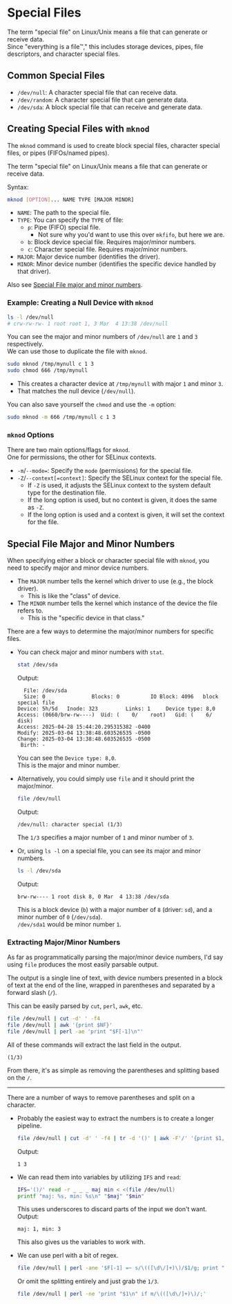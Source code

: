 # Special Files

The term "special file" on Linux/Unix means a file that can generate or receive data.  
Since "everything is a file™," this includes storage devices, pipes, file
descriptors, and character special files.  

## Common Special Files

- `/dev/null`: A character special file that can receive data.  
- `/dev/random`: A character special file that can generate data.  
- `/dev/sda`: A block special file that can receive and generate data.  

## Creating Special Files with `mknod`
<!-- mknod special files make block device files block files -->
The `mknod` command is used to create block special files, character special files,
or pipes (FIFOs/named pipes).  

The term "special file" on Linux/Unix means a file that can generate or receive data.  

Syntax:
```bash
mknod [OPTION]... NAME TYPE [MAJOR MINOR]
```

- `NAME`: The path to the special file.  
- `TYPE`: You can specify the `TYPE` of file:  
    - `p`: Pipe (FIFO) special file.  
        - Not sure why you'd want to use this over `mkfifo`, but here we are.  
    - `b`: Block device special file. Requires major/minor numbers.  
    - `c`: Character special file. Requires major/minor numbers.  
- `MAJOR`: Major device number (identifies the driver).  
- `MINOR`: Minor device number (identifies the specific device handled by that driver).  

Also see [Special File major and minor numbers](#special-file-major-and-minor-numbers).  


### Example: Creating a Null Device with `mknod`
```bash
ls -l /dev/null
# crw-rw-rw- 1 root root 1, 3 Mar  4 13:38 /dev/null
```
You can see the major and minor numbers of `/dev/null` are `1` and `3` respectively.  
We can use those to duplicate the file with `mknod`.  
```bash
sudo mknod /tmp/mynull c 1 3
sudo chmod 666 /tmp/mynull
```

- This creates a character device at `/tmp/mynull` with major `1` and minor `3`.  
- That matches the null device (`/dev/null`).  

You can also save yourself the `chmod` and use the `-m` option:
```bash
sudo mknod -m 666 /tmp/mynull c 1 3
```

### `mknod` Options

There are two main options/flags for `mknod`.  
One for permissions, the other for SELinux contexts.  

- `-m`/`--mode=`: Specify the `mode` (permissions) for the special file.  
- `-Z`/`--context[=context]`: Specify the SELinux context for the special file.  
    - If `-Z` is used, it adjusts the SELinux context to the
      system default type for the destination file.  
    - If the long option is used, but no context is given, it does the same as `-Z`.  
    - If the long option is used and a context is given, it will set the context for
      the file.  

## Special File Major and Minor Numbers

When specifying either a block or character special file with `mknod`, you need to 
specify major and minor device numbers.  

- The `MAJOR` number tells the kernel which driver to use (e.g., the block driver).  
    - This is like the "class" of device.  
- The `MINOR` number tells the kernel which instance of the device the file refers to.  
    - This is the "specific device in that class."

There are a few ways to determine the major/minor numbers for specific files.  

- You can check major and minor numbers with `stat`.  
  ```bash
  stat /dev/sda
  ```
  Output:
  ```plaintxt
    File: /dev/sda
    Size: 0               Blocks: 0          IO Block: 4096   block special file
  Device: 5h/5d   Inode: 323         Links: 1     Device type: 8,0
  Access: (0660/brw-rw----)  Uid: (    0/    root)   Gid: (    6/    disk)
  Access: 2025-04-28 15:44:20.295315382 -0400
  Modify: 2025-03-04 13:38:48.603526535 -0500
  Change: 2025-03-04 13:38:48.603526535 -0500
   Birth: -
  ```
  You can see the `Device type: 8,0`.  
  This is the major and minor number.  

- Alternatively, you could simply use `file` and it should print the
  major/minor.  
  ```bash
  file /dev/null
  ```
  Output:
  ```plaintext
  /dev/null: character special (1/3)
  ```
  The `1/3` specifies a major number of `1` and minor number of `3`.  

- Or, using `ls -l` on a special file, you can see its major and minor numbers.  
  ```bash
  ls -l /dev/sda
  ```
  Output:
  ```plaintext
  brw-rw---- 1 root disk 8, 0 Mar  4 13:38 /dev/sda
  ```
  This is a block device (`b`) with a major number of `8` (driver: `sd`), and a minor
  number of `0` (`/dev/sda`).  
  `/dev/sda1` would be minor number `1`.  

### Extracting Major/Minor Numbers

As far as programmatically parsing the major/minor device numbers, I'd say
using `file` produces the most easily parsable output.  

The output is a single line of text, with device numbers presented in a block 
of text at the end of the line, wrapped in parentheses and separated by a 
forward slash (`/`).  

This can be easily parsed by `cut`, `perl`, `awk`, etc.  
```bash
file /dev/null | cut -d' ' -f4
file /dev/null | awk '{print $NF}'
file /dev/null | perl -ae 'print "$F[-1]\n"'
```
All of these commands will extract the last field in the output.  
```plaintext
(1/3)
```

From there, it's as simple as removing the parentheses and splitting based on
the `/`.  

---

There are a number of ways to remove parentheses and split on a character.  

- Probably the easiest way to extract the numbers is to create a longer pipeline.  
  ```bash
  file /dev/null | cut -d' ' -f4 | tr -d '()' | awk -F'/' '{print $1, $2}'
  ```
  Output:
  ```plaintext
  1 3
  ```

- We can read them into variables by utilizing `IFS` and `read`:
  ```bash
  IFS='()/' read -r _ _ _ maj min < <(file /dev/null)
  printf "maj: %s, min: %s\n" "$maj" "$min"
  ```
  This uses underscores to discard parts of the input we don't want. 
  Output:
  ```plaintext
  maj: 1, min: 3
  ```
  This also gives us the variables to work with.  

- We can use perl with a bit of regex.  
  ```bash
  file /dev/null | perl -ane '$F[-1] =~ s/\(([\d\/]+)\)/$1/g; print "$F[-1]\n";'
  ```
  Or omit the splitting entirely and just grab the `1/3`.  
  ```bash
  file /dev/null | perl -ne 'print "$1\n" if m/\(([\d\/]+)\)/;'
  ```

